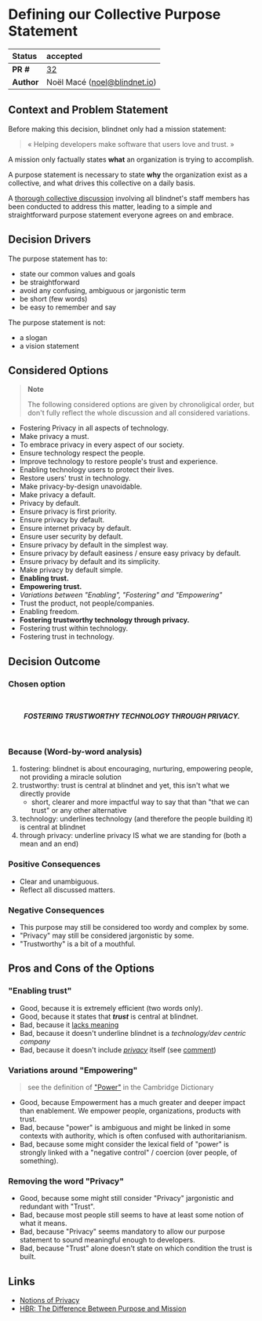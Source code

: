 # Defining our Collective Purpose Statement

| Status     | accepted                                                        |
| :--------- | :-------------------------------------------------------------- |
| **PR #**   | [32](https://github.com/blindnet-io/openness-framework/pull/32) |
| **Author** | Noël Macé (noel@blindnet.io)                                    |

## Context and Problem Statement

Before making this decision, blindnet only had a mission statement:

> « Helping developers make software that users love and trust. »

A mission only factually states **what** an organization is trying to accomplish.

A purpose statement is necessary to state **why** the organization exist as a collective, and what drives this collective on a daily basis.

A [thorough collective discussion](https://github.com/blindnet-io/communication-management/issues/86) involving all blindnet's staff members has been conducted to address this matter, leading to a simple and straightforward purpose statement everyone agrees on and embrace.

## Decision Drivers

The purpose statement has to:

- state our common values and goals
- be straightforward
- avoid any confusing, ambiguous or jargonistic term
- be short (few words)
- be easy to remember and say

The purpose statement is not:

- a slogan
- a vision statement

## Considered Options

> **Note**
>
> The following considered options are given by chronoligical order, but don't fully reflect the whole discussion and all considered variations.

- Fostering Privacy in all aspects of technology.
- Make privacy a must.
- To embrace privacy in every aspect of our society.
- Ensure technology respect the people.
- Improve technology to restore people's trust and experience.
- Enabling technology users to protect their lives.
- Restore users' trust in technology.
- Make privacy-by-design unavoidable.
- Make privacy a default.
- Privacy by default.
- Ensure privacy is first priority.
- Ensure privacy by default.
- Ensure internet privacy by default.
- Ensure user security by default.
- Ensure privacy by default in the simplest way.
- Ensure privacy by default easiness / ensure easy privacy by default.
- Ensure privacy by default and its simplicity.
- Make privacy by default simple.
- **Enabling trust.**
- **Empowering trust.**
- _Variations between "Enabling", "Fostering" and "Empowering"_
- Trust the product, not people/companies.
- Enabling freedom.
- **Fostering trustworthy technology through privacy.**
- Fostering trust within technology.
- Fostering trust in technology.

## Decision Outcome

### Chosen option

<br/>
<p align=center><strong><em>FOSTERING TRUSTWORTHY TECHNOLOGY THROUGH PRIVACY.</em></strong></p>
<br/>

### Because (Word-by-word analysis)

1. fostering: blindnet is about encouraging, nurturing, empowering people, not providing a miracle solution
2. trustworthy: trust is central at blindnet and yet, this isn't what we directly provide
   - short, clearer and more impactful way to say that than "that we can trust" or any other alternative
3. technology: underlines technology (and therefore the people building it) is central at blindnet
4. through privacy: underline privacy IS what we are standing for (both a mean and an end)

### Positive Consequences

- Clear and unambiguous.
- Reflect all discussed matters.

### Negative Consequences

- This purpose may still be considered too wordy and complex by some.
- "Privacy" may still be considered jargonistic by some.
- "Trustworthy" is a bit of a mouthful.

## Pros and Cons of the Options

### "Enabling trust"

- Good, because it is extremely efficient (two words only).
- Good, because it states that **_trust_** is central at blindnet.
- Bad, because it [lacks meaning](https://github.com/blindnet-io/communication-management/issues/86#issuecomment-1112228685)
- Bad, because it doesn't underline blindnet is a _technology/dev centric company_
- Bad, because it doesn't include _[privacy](https://github.com/blindnet-io/product-management/blob/main/refs/notion-of-privacy/notion-of-privacy.md)_ itself (see [comment](https://github.com/blindnet-io/communication-management/issues/86#issuecomment-1112443641))

### Variations around "Empowering"

> see the definition of ["Power"](https://dictionary.cambridge.org/dictionary/english/power) in the Cambridge Dictionary

- Good, because Empowerment has a much greater and deeper impact than enablement. We empower people, organizations, products with trust.
- Bad, because "power" is ambiguous and might be linked in some contexts with authority, which is often confused with authoritarianism.
- Bad, because some might consider the lexical field of "power" is strongly linked with a "negative control" / coercion (over people, of something).

### Removing the word "Privacy"

- Good, because some might still consider "Privacy" jargonistic and redundant with "Trust".
- Bad, because most people still seems to have at least some notion of what it means.
- Bad, because "Privacy" seems mandatory to allow our purpose statement to sound meaningful enough to developers.
- Bad, because "Trust" alone doesn't state on which condition the trust is built.

## Links

- [Notions of Privacy](https://github.com/blindnet-io/product-management/blob/main/refs/notion-of-privacy/notion-of-privacy.md)
- [HBR: The Difference Between Purpose and Mission](https://hbr.org/sponsored/2016/02/the-difference-between-purpose-and-mission)

<!-- markdownlint-disable-file MD013 -->
